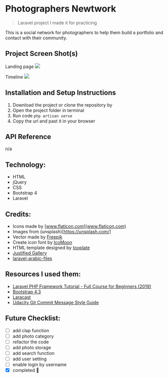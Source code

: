 # Photographers Newtwork
>Laravel project I made it for practicing

This is a social network for photographers to help them build a portfolio and contact with their community.


## Project Screen Shot(s)
Landing page
![](https://github.com/iAbrar/photographersNetwork/blob/master/2.png)

Timeline
![](https://github.com/iAbrar/photographersNetwork/blob/master/1.png)


## Installation and Setup Instructions
1. Download the project or clone the repository by
2. Open the project folder in terminal
3. Run code  `php artisan serve`
4. Copy the url and past it in your browser


## API Reference
n/a

## Technology:
- HTML
- jQuery
- CSS
- Bootstrap 4
- Laravel


## Credits:
- Icons made by [www.flaticon.com](www.flaticon.com)
- Images from (unsplash)[https://unsplash.com/]
- Vector made by [Freepik](https://www.freepik.com)
- Create icon font by [IcoMoon](https://icomoon.io/)
- HTML template designed by [tooplate](https://www.facebook.com/tooplate)
- [Justified Gallery](http://miromannino.github.io/Justified-Gallery/)
- [laravel-arabic-files](https://github.com/awssat/laravel-arabic-files)

## Resources I used them:
- [Laravel PHP Framework Tutorial - Full Course for Beginners (2019)](https://www.youtube.com/watch?v=ImtZ5yENzgE)
- [Bootstrap 4.3](https://getbootstrap.com/)
- [Laracast](https://laracasts.com/)
- [Udacity Git Commit Message Style Guide](https://udacity.github.io/git-styleguide/)

## Future Checklist:
- [ ] add clap function
- [ ] add photo category
- [ ] refactor the code
- [ ] add photo storage
- [ ] add search function
- [ ] add user setting
- [ ] enable login by username
- [x] completed :muscle:

